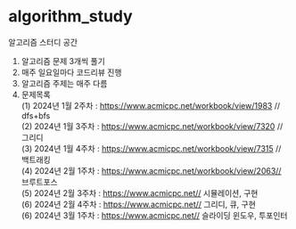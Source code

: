 # algorithm_study
알고리즘 스터디 공간
1. 알고리즘 문제 3개씩 풀기
2. 매주 일요일마다 코드리뷰 진행
3. 알고리즘 주제는 매주 다름
4. 문제목록<br>
   (1) 2024년 1월 2주차 : https://www.acmicpc.net/workbook/view/1983 // dfs+bfs<br>
   (2) 2024년 1월 3주차 : https://www.acmicpc.net/workbook/view/7320 // 그리디<br>
   (3) 2024년 1월 4주차 : https://www.acmicpc.net/workbook/view/7315 // 백트래킹<br>
   (4) 2024년 2월 1주차 : https://www.acmicpc.net/workbook/view/2063// 브루트포스<br>
   (5) 2024년 2월 3주차 : https://www.acmicpc.net// 시뮬레이션, 구현<br>
   (6) 2024년 2월 4주차 : https://www.acmicpc.net// 그리디, 큐, 구현<br>
   (6) 2024년 3월 1주차 : https://www.acmicpc.net// 슬라이딩 윈도우, 투포인터
